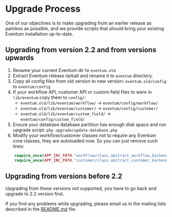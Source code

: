 Upgrade Process
===============

One of our objectives is to make upgrading from an earlier release as
painless as possible, and we provide scripts that should bring your
existing Eventum installation up-to-date.

Upgrading from version 2.2 and from versions upwards
----------------------------------------------------

 1. Rename your current Eventum dir to `eventum.old`
 2. Extract Eventum release tarball and rename it to `eventum` directory.
 3. Copy all config files from old version to new version: `eventum.old/config` to `eventum/config`
 4. If your workflow API, customer API or custom field files to were in `lib/eventum` copy them to `config/`:
	 - `eventum.old/lib/eventum/workflow/` -> `eventum/config/workflow/`
	 - `eventum.old/lib/eventum/customer/` -> `eventum/config/customer/`
	 - `eventum.old/lib/eventum/custom_field/` -> `eventum/config/custom_field/`
 4. Ensure your database database partition has enough disk space and run upgrade script: `php upgrade/update-database.php`
 5. Modify your workflow/customer classes not to require any Eventum core classes, they are autoloaded now. So you can just remove such lines:

```php
    require_once(APP_INC_PATH."workflow/class.abstract_workflow_backend.php");
    require_once(APP_INC_PATH."customer/class.abstract_customer_backend.php");
```

Upgrading from versions before 2.2
----------------------------------

Upgrading from these versions not supported, you have to go back and upgrade to 2.2 version first.

If you find any problems while upgrading, please email us in the mailing lists
described in the [README.md](../README.md) file.

